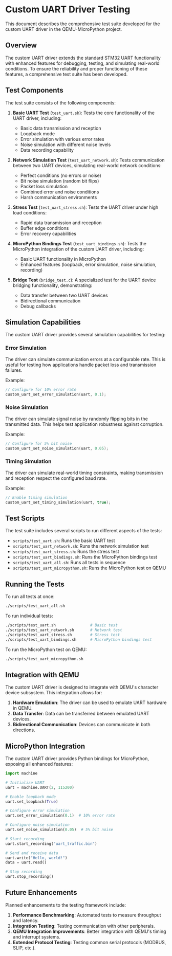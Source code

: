 # Custom UART Driver Testing

This document describes the comprehensive test suite developed for the custom UART driver in the QEMU-MicroPython project.

## Overview

The custom UART driver extends the standard STM32 UART functionality with enhanced features for debugging, testing, and simulating real-world conditions. To ensure the reliability and proper functioning of these features, a comprehensive test suite has been developed.

## Test Components

The test suite consists of the following components:

1. **Basic UART Test** (`test_uart.sh`): Tests the core functionality of the UART driver, including:
   - Basic data transmission and reception
   - Loopback mode
   - Error simulation with various error rates
   - Noise simulation with different noise levels
   - Data recording capability

2. **Network Simulation Test** (`test_uart_network.sh`): Tests communication between two UART devices, simulating real-world network conditions:
   - Perfect conditions (no errors or noise)
   - Bit noise simulation (random bit flips)
   - Packet loss simulation
   - Combined error and noise conditions
   - Harsh communication environments

3. **Stress Test** (`test_uart_stress.sh`): Tests the UART driver under high load conditions:
   - Rapid data transmission and reception
   - Buffer edge conditions
   - Error recovery capabilities

4. **MicroPython Bindings Test** (`test_uart_bindings.sh`): Tests the MicroPython integration of the custom UART driver, including:
   - Basic UART functionality in MicroPython
   - Enhanced features (loopback, error simulation, noise simulation, recording)

5. **Bridge Test** (`bridge_test.c`): A specialized test for the UART device bridging functionality, demonstrating:
   - Data transfer between two UART devices
   - Bidirectional communication
   - Debug callbacks

## Simulation Capabilities

The custom UART driver provides several simulation capabilities for testing:

### Error Simulation

The driver can simulate communication errors at a configurable rate. This is useful for testing how applications handle packet loss and transmission failures.

Example:
```c
// Configure for 10% error rate
custom_uart_set_error_simulation(uart, 0.1);
```

### Noise Simulation

The driver can simulate signal noise by randomly flipping bits in the transmitted data. This helps test application robustness against corruption.

Example:
```c
// Configure for 5% bit noise
custom_uart_set_noise_simulation(uart, 0.05);
```

### Timing Simulation

The driver can simulate real-world timing constraints, making transmission and reception respect the configured baud rate.

Example:
```c
// Enable timing simulation
custom_uart_set_timing_simulation(uart, true);
```

## Test Scripts

The test suite includes several scripts to run different aspects of the tests:

- `scripts/test_uart.sh`: Runs the basic UART test
- `scripts/test_uart_network.sh`: Runs the network simulation test
- `scripts/test_uart_stress.sh`: Runs the stress test
- `scripts/test_uart_bindings.sh`: Runs the MicroPython bindings test
- `scripts/test_uart_all.sh`: Runs all tests in sequence
- `scripts/test_uart_micropython.sh`: Runs the MicroPython test on QEMU

## Running the Tests

To run all tests at once:

```bash
./scripts/test_uart_all.sh
```

To run individual tests:

```bash
./scripts/test_uart.sh               # Basic test
./scripts/test_uart_network.sh       # Network test
./scripts/test_uart_stress.sh        # Stress test
./scripts/test_uart_bindings.sh      # MicroPython bindings test
```

To run the MicroPython test on QEMU:

```bash
./scripts/test_uart_micropython.sh
```

## Integration with QEMU

The custom UART driver is designed to integrate with QEMU's character device subsystem. This integration allows for:

1. **Hardware Emulation**: The driver can be used to emulate UART hardware in QEMU.
2. **Data Transfer**: Data can be transferred between emulated UART devices.
3. **Bidirectional Communication**: Devices can communicate in both directions.

## MicroPython Integration

The custom UART driver provides Python bindings for MicroPython, exposing all enhanced features:

```python
import machine

# Initialize UART
uart = machine.UART(2, 115200)

# Enable loopback mode
uart.set_loopback(True)

# Configure error simulation
uart.set_error_simulation(0.1)  # 10% error rate

# Configure noise simulation
uart.set_noise_simulation(0.05)  # 5% bit noise

# Start recording
uart.start_recording("uart_traffic.bin")

# Send and receive data
uart.write("Hello, world!")
data = uart.read()

# Stop recording
uart.stop_recording()
```

## Future Enhancements

Planned enhancements to the testing framework include:

1. **Performance Benchmarking**: Automated tests to measure throughput and latency.
2. **Integration Testing**: Testing communication with other peripherals.
3. **QEMU Integration Improvements**: Better integration with QEMU's timing and interrupt systems.
4. **Extended Protocol Testing**: Testing common serial protocols (MODBUS, SLIP, etc.). 